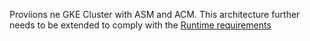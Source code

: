 Proviions ne GKE Cluster with ASM and ACM. 
This architecture further needs to be extended to comply with the [Runtime requirements](https://confluence.dxc.com/display/GBLZ/Runtime+Workstream+Design+and+Direction+for+Automation+for+MVP-1)

